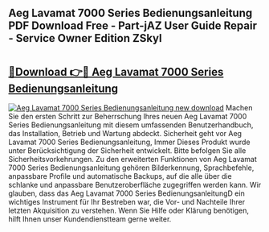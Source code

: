 ## Aeg Lavamat 7000 Series Bedienungsanleitung PDF Download Free - Part-jAZ User Guide Repair - Service Owner Edition ZSkyl

# <h2><a href="http://df4158.blite.top/?on=Aeg+Lavamat+7000+Series+Bedienungsanleitung">🔗Download 👉🔴 Aeg Lavamat 7000 Series Bedienungsanleitung</a></h2>

[![Aeg Lavamat 7000 Series Bedienungsanleitung new download](https://i.imgur.com/lujVjoI.png)](http://df4158.blite.top/?on=Aeg+Lavamat+7000+Series+Bedienungsanleitung)
Machen Sie den ersten Schritt zur Beherrschung Ihres neuen Aeg Lavamat 7000 Series Bedienungsanleitung mit diesem umfassenden Benutzerhandbuch, das Installation, Betrieb und Wartung abdeckt. Sicherheit geht vor Aeg Lavamat 7000 Series Bedienungsanleitung, Immer Dieses Produkt wurde unter Berücksichtigung der Sicherheit entwickelt. Bitte befolgen Sie alle Sicherheitsvorkehrungen. Zu den erweiterten Funktionen von Aeg Lavamat 7000 Series Bedienungsanleitung gehören Bilderkennung, Sprachbefehle, anpassbare Profile und automatische Backups, auf die alle über die schlanke und anpassbare Benutzeroberfläche zugegriffen werden kann. Wir glauben, dass das Aeg Lavamat 7000 Series BedienungsanleitungD ein wichtiges Instrument für Ihr Bestreben war, die Vor- und Nachteile Ihrer letzten Akquisition zu verstehen. Wenn Sie Hilfe oder Klärung benötigen, hilft Ihnen unser Kundendienstteam gerne weiter.
